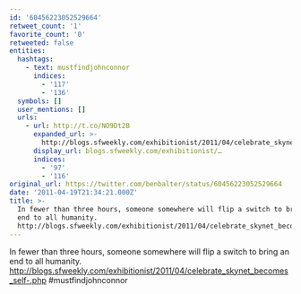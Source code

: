 ```yaml
---
id: '60456223052529664'
retweet_count: '1'
favorite_count: '0'
retweeted: false
entities:
  hashtags:
    - text: mustfindjohnconnor
      indices:
        - '117'
        - '136'
  symbols: []
  user_mentions: []
  urls:
    - url: http://t.co/NO9Dt2B
      expanded_url: >-
        http://blogs.sfweekly.com/exhibitionist/2011/04/celebrate_skynet_becomes_self-.php
      display_url: blogs.sfweekly.com/exhibitionist/…
      indices:
        - '97'
        - '116'
original_url: https://twitter.com/benbalter/status/60456223052529664
date: '2011-04-19T21:34:21.000Z'
title: >-
  In fewer than three hours, someone somewhere will flip a switch to bring an
  end to all humanity.
  http://blogs.sfweekly.com/exhibitionist/2011/04/celebrate_skynet_becomes_self-.php…
---
```


In fewer than three hours, someone somewhere will flip a switch to bring an end to all humanity. http://blogs.sfweekly.com/exhibitionist/2011/04/celebrate_skynet_becomes_self-.php #mustfindjohnconnor